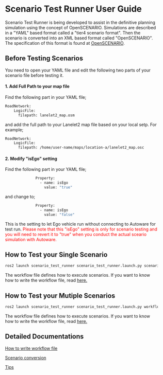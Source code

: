 # Scenario Test Runner User Guide

Scenario Test Runner is being developed to assist in the definitive planning simulation using the concept of OpenSCENARIO.
Simulations are described in a "YAML" based format called a "tier4 scenario format".
Then the scenario is converted into an XML based format called "OpenSCENARIO".
The specification of this format is found at [OpenSCENARIO](http://www.openscenario.org/).

## Before Testing Scenarios

You need to open your YAML file and edit the following two parts of your scenario file before testing it.

#### 1. Add Full Path to your map file 

Find the following part in your YAML file;

```bash
RoadNetwork:
    LogicFile:
      filepath: lanelet2_map.osm
```

and add the full path to your Lanelet2 map file based on your local setp. For example;

```bash
RoadNetwork:
    LogicFile:
      filepath: /home/user-name/maps/location-a/lanelet2_map.osc
```

#### 2. Modify "isEgo" setting

Find the following part in your YAML file;
```bash
              Property:
                - name: isEgo
                  value: "true"
```
and change to;

```bash
              Property:
                - name: isEgo
                  value: "false"
```
This is the setting to let Ego vehicle run without connecting to Autoware for test run. <font color="Red"> Please note that this "isEgo" setting is only for scenario testing and you will need to revert it to "true" when you conduct the actual sceario simulation with Autoware. </font>

## How to Test your Single Scenario
```bash
ros2 launch scenario_test_runner scenario_test_runner.launch.py scenario:='/home/user-name/scenario-folder/t4v2.yaml' with_rviz:=true
```
The workflow file defines how to execute scenarios.
If you want to know how to write the workflow file, read [here.](HowToWriteWorkflowFile)

## How to Test your Mutiple Scenarios
```bash
ros2 launch scenario_test_runner scenario_test_runner.launch.py workflow:='$(find-pkg-share scenario_test_runner)/config/workflow_example.yaml' log_directory:='/tmp'
```
The workflow file defines how to execute scenarios.
If you want to know how to write the workflow file, read [here.](HowToWriteWorkflowFile)


## Detailed Documentations

[How to write workflow file](./HowToWriteWorkflowFile.md)

[Scenario conversion](./ScenarioFormatConversion.md)

[Tips](./Tips.md)
